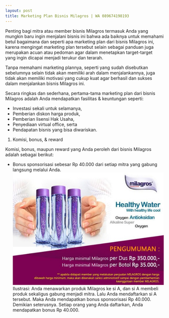 ```yaml
---
layout: post
title: Marketing Plan Bisnis Milagros | WA 089674198193
---
```


Penting bagi mitra atau member bisnis Milagros termasuk Anda yang mungkin baru ingin menjalani bisnis ini bahwa ada baiknya untuk memahami betul bagaimana dan seperti apa marketing plan dari bisnis Milagros ini, karena mengingat marketing plan tersebut selain sebagai panduan juga merupakan acuan atau pedoman agar dalam menetapkan target-target yang ingin dicapai menjadi terukur dan terarah.

Tanpa memahami marketing plannya, seperti yang sudah disebutkan sebelumnya selain tidak akan memiliki arah dalam menjalankannya, juga tidak akan memiliki motivasi yang cukup kuat agar berhasil dan sukses dalam menjalankan bisnis Milagros ini.

Secara ringkas dan sederhana, pertama-tama marketing plan dari bisnis Milagros adalah Anda mendapatkan fasilitas & keuntungan seperti:

- Investasi sekali untuk selamanya, 
- Pemberian diskon harga produk, 
- Pemberian lisensi Hak Usaha, 
- Penyediaan virtual office, serta 
- Pendapatan bisnis yang bisa diwariskan.

1. Komisi, bonus, & reward

Komisi, bonus, maupun reward yang Anda peroleh dari bisnis Milagros adalah sebagai berikut:
- Bonus sponsorisasi sebesar Rp 40.000 dari setiap mitra yang gabung langsung melalui Anda.
![alt text](https://raw.githubusercontent.com/milagrospatrol/milagrospatrol.github.io/master/images/M-1.jpg "milagros")
Ilustrasi:
Anda menawarkan produk Milagros ke si A, dan si A membeli produk sekaligus gabung menjadi mitra. Lalu Anda mendaftarkan si A tersebut. Maka Anda mendapatkan bonus sponsorisasi Rp 40.000. Demikian seterusnya. Setiap orang yang Anda daftarkan, Anda mendapatkan bonus Rp 40.000.
